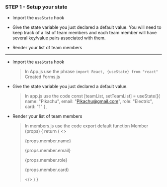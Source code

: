 ### STEP 1 - Setup your state

- Import the `useState` hook

- Give the state variable you just declared a default value. You will need to keep track of a list of team members and each team member will have several key/value pairs associated with them.

- Render your list of team members

--------------


- Import the `useState` hook
    > In App.js use the phrase ``` import React, {useState} from "react" ```
    > Created Forms.js

- Give the state variable you just declared a default value.
    > In app.js use the code
        const [teamList, setTeamList] = useState([{
        name: "Pikachu",
        email: "Pikachu@gmail.com", 
        role: "Electric",
        card: "1"
        },

- Render your list of team members
    > In members.js use the code
        export default function Member (props) {
        return (
        <>
        <div>
        <p> {props.member.name} </p>
        <p> {props.member.email} </p>
        <p> {props.member.role} </p>
        <p> {props.member.card} </p>
        </div>
        </>
        )
        }
        